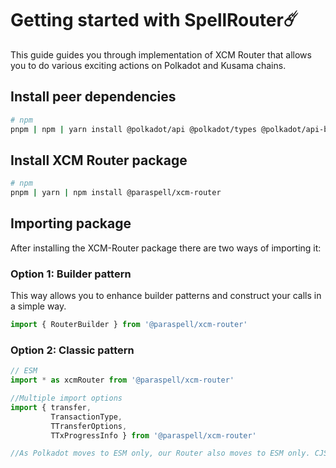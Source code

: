 # Getting started with SpellRouter☄️
This guide guides you through implementation of XCM Router that allows you to do various exciting actions on Polkadot and Kusama chains.

## Install peer dependencies
```sh
# npm
pnpm | npm | yarn install @polkadot/api @polkadot/types @polkadot/api-base @polkadot/apps-config @polkadot/util
```

## Install XCM Router package
```sh
# npm
pnpm | yarn | npm install @paraspell/xcm-router
```

## Importing package
After installing the XCM-Router package there are two ways of importing it:

### Option 1: Builder pattern 

This way allows you to enhance builder patterns and construct your calls in a simple way.

```js
import { RouterBuilder } from '@paraspell/xcm-router'
```

### Option 2: Classic pattern

```js
// ESM
import * as xcmRouter from '@paraspell/xcm-router'

//Multiple import options
import { transfer, 
         TransactionType, 
         TTransferOptions, 
         TTxProgressInfo } from '@paraspell/xcm-router'

//As Polkadot moves to ESM only, our Router also moves to ESM only. CJS is not supported anymore.
```


